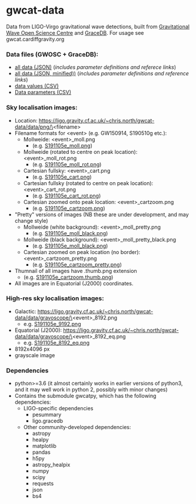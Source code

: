 # gwcat-data
Data from LIGO-Virgo gravitational wave detections, built from [Gravitational Wave Open Science Centre](https://www.gw-openscience.org/) and [GraceDB](https://gracedb.ligo.org/latest/). For usage see gwcat.cardiffgravity.org

### Data files (GWOSC + GraceDB):
 * [all data (JSON)](data/gwosc_gracedb.json) (_includes parameter definitions and referece links_)
 * [all data (JSON, minified))](data/gwosc_gracedb.min.json) (_includes parameter definitions and reference links_)
 * [data values (CSV)](data/gwosc_gracedb.csv)
 * [Data parameters (CSV)](data/parameters.csv)

### Sky localisation images:
 * Location: https://ligo.gravity.cf.ac.uk/~chris.north/gwcat-data/data/png/\<filename\>
 * Filename formats for \<event\> (e.g. GW150914, S190510g etc.):
    * Mollweide: \<event\>_moll.png
        * (e.g. [S191105e_moll.png](https://ligo.gravity.cf.ac.uk/~chris.north/gwcat-data/data/png/S191105e_moll.png))
    * Mollweide (rotated to centre on peak location): \<event\>_moll_rot.png
        * (e.g. [S191105e_moll_rot.png](https://ligo.gravity.cf.ac.uk/~chris.north/gwcat-data/data/png/S191105e_moll_rot.png))
    * Cartesian fullsky: \<event\>_cart.png
        * (e.g. [S191105e_cart.png](https://ligo.gravity.cf.ac.uk/~chris.north/gwcat-data/data/png/S191105e_cart.png))
    * Cartesian fullsky (rotated to centre on peak location): \<event\>_cart_rot.png
        * (e.g. [S191105e_cart_rot.png](https://ligo.gravity.cf.ac.uk/~chris.north/gwcat-data/data/png/S191105e_cart_rot.png))
    * Cartesian zoomed onto peak location: \<event\>_cartzoom.png
        * (e.g. [S191105e_cartzoom.png](https://ligo.gravity.cf.ac.uk/~chris.north/gwcat-data/data/png/S191105e_cartzoom.png))
 * "Pretty" versions of images (NB these are under development, and may change style)
    * Mollweide (white background): \<event\>_moll_pretty.png
        * (e.g. [S191105e_moll_black.png](https://ligo.gravity.cf.ac.uk/~chris.north/gwcat-data/data/png/S191105e_moll_pretty.png))
    * Mollweide (black background): \<event\>_moll_pretty_black.png
        * (e.g. [S191105e_moll_black.png](https://ligo.gravity.cf.ac.uk/~chris.north/gwcat-data/data/png/S191105e_moll_pretty_black.png))
    * Cartesian zoomed on peak location (no border): \<event\>_cartzoom_pretty.png
        * (e.g. [S191105e_cartzoom_pretty.png](https://ligo.gravity.cf.ac.uk/~chris.north/gwcat-data/data/png/S191105e_cartzoom_pretty_.png))
 * Thumnail of all images have .thumb.png extension
    * (e.g. [S191105e_cartzoom.thumb.png](https://ligo.gravity.cf.ac.uk/~chris.north/gwcat-data/data/png/S191105e_cartzoom.thumb.png))
 * All images are in Equatorial (J2000) coordinates.

 
 
### High-res sky localisation images:
 * Galactic: https://ligo.gravity.cf.ac.uk/~chris.north/gwcat-data/data/gravoscope/\<event\>_8192.png
   * e.g. [S191105e_9192.png](https://ligo.gravity.cf.ac.uk/~chris.north/gwcat-data/data/gravoscope/S191105e_8192.png)
 * Equatorial (J2000): https://ligo.gravity.cf.ac.uk/~chris.north/gwcat-data/data/gravoscope/\<event\>_8192_eq.png
   * e.g. [S191105e_8192_eq.png](https://ligo.gravity.cf.ac.uk/~chris.north/gwcat-data/data/gravoscope/S191105e_8192_eq.png)
 * 8192x4096 px
 * grayscale image

### Dependencies
 * python>=3.6 (it almost certainly works in earlier versions of python3, and it may well work in python 2, possibly with minor changes)
 * Contains the submodule gwcatpy, which has the following dependencies:
    * LIGO-specific dependencies
      * pesummary
      * ligo.gracedb
    * Other community-developed dependencies:
      * astropy
      * healpy
      * matplotlib
      * pandas
      * h5py
      * astropy_healpix
      * numpy
      * scipy
      * requests
      * json
      * bs4
